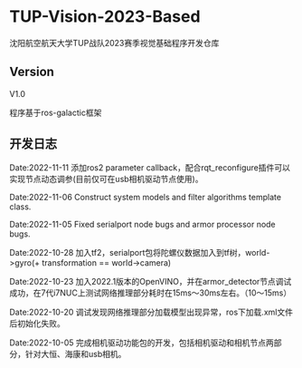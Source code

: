 # TUP-Vision-2023-Based
沈阳航空航天大学TUP战队2023赛季视觉基础程序开发仓库

## Version
V1.0

程序基于ros-galactic框架

## 开发日志
Date:2022-11-11 添加ros2 parameter callback，配合rqt_reconfigure插件可以实现节点动态调参(目前仅可在usb相机驱动节点使用)。

Date:2022-11-06 Construct system models and filter algorithms template class.

Date:2022-11-05 Fixed serialport node bugs and armor processor node bugs.

Date:2022-10-28 加入tf2，serialport包将陀螺仪数据加入到tf树，world->gyro(+ transformation == world->camera)

Date:2022-10-23 加入2022.1版本的OpenVINO，并在armor_detector节点调试成功，在7代i7NUC上测试网络推理部分耗时在15ms～30ms左右。（10～15ms）

Date:2022-10-20 调试发现网络推理部分加载模型出现异常，ros下加载.xml文件后初始化失败。

Date:2022-10-05 完成相机驱动功能包的开发，包括相机驱动和相机节点两部分，针对大恒、海康和usb相机。
